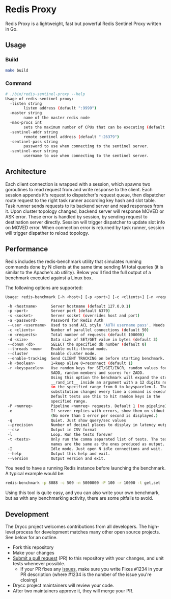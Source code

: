 # Redis Proxy

Redis Proxy is a lightweight, fast but powerful Redis Sentinel Proxy written in Go.

## Usage

### Build

```bash
make build
```

### Command

```bash
# ./bin/redis-sentinel-proxy --help
Usage of redis-sentinel-proxy:
  -listen string
        listen address (default ":9999")
  -master string
        name of the master redis node
  -max-procs int
        sets the maximum number of CPUs that can be executing (default 1)
  -sentinel-addr string
        remote sentinel address (default ":26379")
  -sentinel-pass string
        password to use when connecting to the sentinel server.
  -sentinel-user string
        username to use when connecting to the sentinel server.
```

## Architecture

Each client connection is wrapped with a session, which spawns two goroutines to read request from and write response to the client. Each session appends it's request to dispatcher's request queue, then dispatcher route request to the right task runner according key hash and slot table. Task runner sends requests to its backend server and read responses from it.
Upon cluster topology changed, backend server will response MOVED or ASK error. These error is handled by session, by sending request to destination server directly. Session will trigger dispatcher to update slot info on MOVED error. When connection error is returned by task runner, session will trigger dispather to reload topology.

## Performance

Redis includes the redis-benchmark utility that simulates running commands done by N clients at the same time sending M total queries (it is similar to the Apache's ab utility). Below you'll find the full output of a benchmark executed against a Linux box.

The following options are supported:

```bash
Usage: redis-benchmark [-h <host>] [-p <port>] [-c <clients>] [-n <requests]> [-k <boolean>]

 -h <hostname>      Server hostname (default 127.0.0.1)
 -p <port>          Server port (default 6379)
 -s <socket>        Server socket (overrides host and port)
 -a <password>      Password for Redis Auth
 --user <username>  Used to send ACL style 'AUTH username pass'. Needs -a.
 -c <clients>       Number of parallel connections (default 50)
 -n <requests>      Total number of requests (default 100000)
 -d <size>          Data size of SET/GET value in bytes (default 3)
 --dbnum <db>       SELECT the specified db number (default 0)
 --threads <num>    Enable multi-thread mode.
 --cluster          Enable cluster mode.
 --enable-tracking  Send CLIENT TRACKING on before starting benchmark.
 -k <boolean>       1=keep alive 0=reconnect (default 1)
 -r <keyspacelen>   Use random keys for SET/GET/INCR, random values for
                    SADD, random members and scores for ZADD.
                    Using this option the benchmark will expand the string
                    __rand_int__ inside an argument with a 12 digits number
                    in the specified range from 0 to keyspacelen-1. The
                    substitution changes every time a command is executed.
                    Default tests use this to hit random keys in the
                    specified range.
 -P <numreq>        Pipeline <numreq> requests. Default 1 (no pipeline).
 -e                 If server replies with errors, show them on stdout.
                    (No more than 1 error per second is displayed.)
 -q                 Quiet. Just show query/sec values
 --precision        Number of decimal places to display in latency output (default 0)
 --csv              Output in CSV format
 -l                 Loop. Run the tests forever
 -t <tests>         Only run the comma separated list of tests. The test
                    names are the same as the ones produced as output.
 -I                 Idle mode. Just open N idle connections and wait.
 --help             Output this help and exit.
 --version          Output version and exit.
```

You need to have a running Redis instance before launching the benchmark. A typical example would be:

```bash
redis-benchmark -p 8088 -c 500 -n 5000000 -P 100 -r 10000 -t get,set
```

Using this tool is quite easy, and you can also write your own benchmark, but as with any benchmarking activity, there are some pitfalls to avoid.

## Development

The Drycc project welcomes contributions from all developers. The high-level process for development matches many other open source projects. See below for an outline.

* Fork this repository
* Make your changes
* [Submit a pull request][prs] (PR) to this repository with your changes, and unit tests whenever possible.
  * If your PR fixes any [issues][issues], make sure you write Fixes #1234 in your PR description (where #1234 is the number of the issue you're closing)
* Drycc project maintainers will review your code.
* After two maintainers approve it, they will merge your PR.

[prs]: https://github.com/drycc-addons/redis-sentinel-proxy/pulls
[issues]: https://github.com/drycc-addons/redis-sentinel-proxy/issues